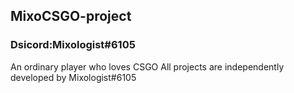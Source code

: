 ## MixoCSGO-project
### Dsicord:Mixologist#6105
An ordinary player who loves CSGO
All projects are independently developed by Mixologist#6105
